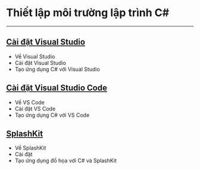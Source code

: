 # Thiết lập môi trường lập trình C# #

---

## [Cài đặt Visual Studio](vs)

- Về Visual Studio
- Cài đặt Visual Studio
- Tạo ứng dụng C# với Visual Studio

## [Cài đặt Visual Studio Code](vscode) ##

- Về VS Code
- Cài đặt VS Code
- Tạo ứng dụng C# với VS Code

## [SplashKit](#)

- Về SplashKit
- Cài đặt
- Tạo ứng dụng đồ họa với C# và SplashKit